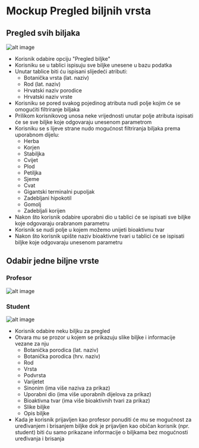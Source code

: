 # Mockup Pregled biljnih vrsta

## Pregled svih biljaka

![alt image](https://user-images.githubusercontent.com/48434065/55734293-957d1780-5a1f-11e9-8059-8b0140843271.PNG)

* Korisnik odabire opciju "Pregled biljke"
* Korisniku se u tablici ispisuju sve biljke unesene u bazu podatka
* Unutar tablice biti ću ispisani slijedeći atributi:
  * Botanička vrsta (lat. naziv)
  * Rod (lat. naziv)
  * Hrvatski naziv porodice
  * Hrvatski naziv vrste
* Korisniku se pored svakog pojedinog atributa nudi polje kojim će se omogućiti filtriranje biljaka
* Prilikom korisnikovog unosa neke vrijednosti unutar polje atributa ispisati će se sve biljke koje odgovaraju unesenom parametrom
* Korisniku se s lijeve strane nudo mogućnost filtriranja biljaka prema uporabnom dijelu:
  * Herba
  * Korjen
  * Stabiljka
  * Cvijet
  * Plod
  * Petiljka
  * Sjeme
  * Cvat
  * Gigantski terminalni pupoljak
  * Zadebljani hipokotil
  * Gomolj
  * Zadebljali korijen
* Nakon što korisnik odabire uporabni dio u tablici će se ispisati sve biljke koje odgovaraju orabranom parametru
* Korisnik se nudi polje u kojem možemo unijeti bioaktivnu tvar
* Nakon što korisnik upište naziv bioaktivne tvari u tablici će se ispisati biljke koje odgovaraju unesenom parametru

## Odabir jedne biljne vrste

### Profesor
![alt image](https://user-images.githubusercontent.com/48434065/55734299-98780800-5a1f-11e9-829f-cee8a59ada06.JPG)

### Student
![alt image](https://user-images.githubusercontent.com/48434065/55734301-99109e80-5a1f-11e9-87f5-0b97f042e55b.JPG)

* Korisnik odabire neku biljku za pregled
* Otvara mu se prozor u kojem se prikazuju slike biljke i informacije vezane za nju
  * Botanička porodica (lat. naziv)
  * Botanička porodica (hrv. naziv)
  * Rod
  * Vrsta
  * Podvrsta
  * Varijetet
  * Sinonim (ima više naziva za prikaz)
  * Uporabni dio (ima više uporabnih dijelova za prikaz)
  * Bioaktivna tvar (ima više bioaktivnih tvari za prikaz)
  * Slike biljke 
  * Opis biljke
* Kada je korisnik prijavljen kao profesor ponuditi će mu se mogućnost za uređivanjem i brisanjem biljke dok je prijavljen kao običan korisnik (npr. student) biti ću samo prikazane informacije o biljkama bez mogućnosti uređivanja i brisanja